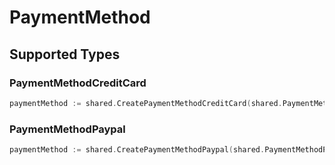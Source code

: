 # PaymentMethod


## Supported Types

### PaymentMethodCreditCard

```go
paymentMethod := shared.CreatePaymentMethodCreditCard(shared.PaymentMethodCreditCard{/* values here */})
```

### PaymentMethodPaypal

```go
paymentMethod := shared.CreatePaymentMethodPaypal(shared.PaymentMethodPaypal{/* values here */})
```


